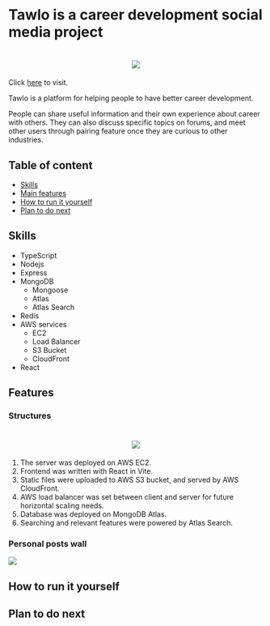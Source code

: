 # Tawlo is a career development social media project

<h1 align = "center">
    <img src = "https://github.com/Joazen544/tawlo/assets/136336516/fd088ee2-71e1-49aa-aa5e-842523b2e0cc">
</h1>

Click [here](http://www.joazen.website) to visit.

Tawlo is a platform for helping people to have better career development.

People can share useful information and their own experience about career with others. They can also discuss specific topics on forums, and meet other users through pairing feature once they are curious to other industries.

## <a id="table"></a>Table of content

- [Skills](#skills)
- [Main features](#main_feature)
- [How to run it yourself](#how_to_run)
- [Plan to do next](#to_to_next)

## <a id="skills"></a>Skills

- TypeScript
- Nodejs
- Express
- MongoDB
  - Mongoose
  - Atlas
  - Atlas Search
- Redis
- AWS services
  - EC2
  - Load Balancer
  - S3 Bucket
  - CloudFront
- React

## <a id="main_feature"></a>Features

### Structures

<h1 align = "center">
    <img src = "https://github.com/Joazen544/tawlo/assets/136336516/6ed1ec9e-d741-43ce-badf-9e2bb8633bc7">
</h1>

1. The server was deployed on AWS EC2.
2. Frontend was written with React in Vite.
3. Static files were uploaded to AWS S3 bucket, and served by AWS CloudFront.
4. AWS load balancer was set between client and server for future horizontal scaling needs.
5. Database was deployed on MongoDB Atlas.
6. Searching and relevant features were powered by Atlas Search.

### Personal posts wall

<img src = "https://github.com/Joazen544/tawlo/assets/136336516/318e4c40-c054-420f-bfef-9ad9ca7987a0">

## <a id="how_to_run"></a>How to run it yourself

## <a id="to_to_next"></a>Plan to do next
